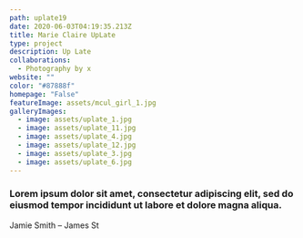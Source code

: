 ```yaml
---
path: uplate19
date: 2020-06-03T04:19:35.213Z
title: Marie Claire UpLate
type: project
description: Up Late
collaborations:
  - Photography by x
website: ""
color: "#87888f"
homepage: "False"
featureImage: assets/mcul_girl_1.jpg
galleryImages:
  - image: assets/uplate_1.jpg
  - image: assets/uplate_11.jpg
  - image: assets/uplate_4.jpg
  - image: assets/uplate_12.jpg
  - image: assets/uplate_3.jpg
  - image: assets/uplate_6.jpg
---
```

### Lorem ipsum dolor sit amet, consectetur adipiscing elit, sed do eiusmod tempor incididunt ut labore et dolore magna aliqua.

Jamie Smith – James St